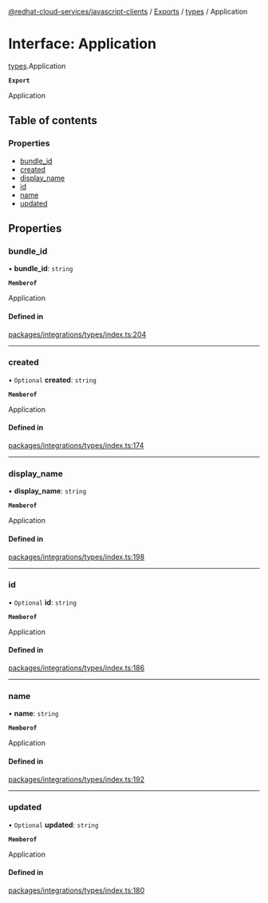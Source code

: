 [@redhat-cloud-services/javascript-clients](../README.md) / [Exports](../modules.md) / [types](../modules/types.md) / Application

# Interface: Application

[types](../modules/types.md).Application

**`Export`**

Application

## Table of contents

### Properties

- [bundle\_id](types.Application.md#bundle_id)
- [created](types.Application.md#created)
- [display\_name](types.Application.md#display_name)
- [id](types.Application.md#id)
- [name](types.Application.md#name)
- [updated](types.Application.md#updated)

## Properties

### bundle\_id

• **bundle\_id**: `string`

**`Memberof`**

Application

#### Defined in

[packages/integrations/types/index.ts:204](https://github.com/RedHatInsights/javascript-clients/blob/main/packages/integrations/types/index.ts#L204)

___

### created

• `Optional` **created**: `string`

**`Memberof`**

Application

#### Defined in

[packages/integrations/types/index.ts:174](https://github.com/RedHatInsights/javascript-clients/blob/main/packages/integrations/types/index.ts#L174)

___

### display\_name

• **display\_name**: `string`

**`Memberof`**

Application

#### Defined in

[packages/integrations/types/index.ts:198](https://github.com/RedHatInsights/javascript-clients/blob/main/packages/integrations/types/index.ts#L198)

___

### id

• `Optional` **id**: `string`

**`Memberof`**

Application

#### Defined in

[packages/integrations/types/index.ts:186](https://github.com/RedHatInsights/javascript-clients/blob/main/packages/integrations/types/index.ts#L186)

___

### name

• **name**: `string`

**`Memberof`**

Application

#### Defined in

[packages/integrations/types/index.ts:192](https://github.com/RedHatInsights/javascript-clients/blob/main/packages/integrations/types/index.ts#L192)

___

### updated

• `Optional` **updated**: `string`

**`Memberof`**

Application

#### Defined in

[packages/integrations/types/index.ts:180](https://github.com/RedHatInsights/javascript-clients/blob/main/packages/integrations/types/index.ts#L180)
